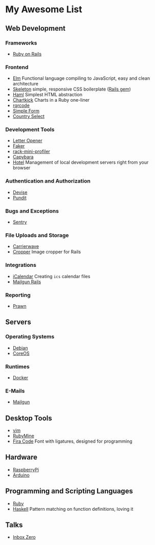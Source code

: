 # My Awesome List

## Web Development

### Frameworks

- [Ruby on Rails](http://rubyonrails.org/)

### Frontend

- [Elm](http://elm-lang.org) Functional language compiling to JavaScript, easy and clean architecture
- [Skeleton](http://getskeleton.com/) simple, responsive CSS boilerplate ([Rails gem](https://github.com/helios-technologies/skeleton-rails))
- [Haml](http://haml.info) Simplest HTML abstraction
- [Chartkick](https://www.chartkick.com) Charts in a Ruby one-liner
- [rqrcode](https://github.com/whomwah/rqrcode)
- [Simple Form](https://github.com/plataformatec/simple_form)
- [Country Select](https://github.com/stefanpenner/country_select)

### Development Tools

- [Letter Opener](https://github.com/ryanb/letter_opener)
- [Faker](https://github.com/stympy/faker)
- [rack-mini-profiler](https://github.com/MiniProfiler/rack-mini-profiler)
- [Capybara](https://github.com/teamcapybara/capybara)
- [Hotel](https://github.com/typicode/hotel) Management of local development servers right from your browser

### Authentication and Authorization

- [Devise](https://github.com/plataformatec/devise)
- [Pundit](https://github.com/elabs/pundit)

### Bugs and Exceptions

- [Sentry](https://sentry.io)

### File Uploads and Storage

- [Carrierwave](https://github.com/carrierwaveuploader/carrierwave)
- [Cropper](https://github.com/cristianbica/cropper-rails) Image cropper for Rails

### Integrations

- [iCalendar](https://github.com/icalendar/icalendar) Creating `ics` calendar files
- [Mailgun Rails](https://github.com/jorgemanrubia/mailgun_rails)

### Reporting

- [Prawn](https://github.com/prawnpdf/prawn)

## Servers

### Operating Systems

- [Debian](https://www.debian.org)
- [CoreOS](https://coreos.com)

### Runtimes

- [Docker](https://www.docker.com)

### E-Mails

- [Mailgun](https://www.mailgun.com)

## Desktop Tools

- [vim](http://www.vim.org)
- [RubyMine](https://www.jetbrains.com/ruby/)
- [Fira Code](https://github.com/tonsky/FiraCode) Font with ligatures, designed for programming

## Hardware

- [RaspberryPi](https://www.raspberrypi.org)
- [Arduino](https://www.arduino.cc)

## Programming and Scripting Languages

- [Ruby](https://www.ruby-lang.org)
- [Haskell](https://www.haskell.org) Pattern matching on function definitions, loving it

## Talks

- [Inbox Zero](https://www.youtube.com/watch?v=z9UjeTMb3Yk)
